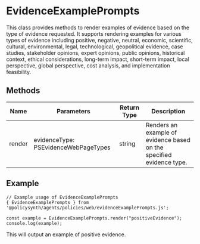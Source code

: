 # EvidenceExamplePrompts

This class provides methods to render examples of evidence based on the type of evidence requested. It supports rendering examples for various types of evidence including positive, negative, neutral, economic, scientific, cultural, environmental, legal, technological, geopolitical evidence, case studies, stakeholder opinions, expert opinions, public opinions, historical context, ethical considerations, long-term impact, short-term impact, local perspective, global perspective, cost analysis, and implementation feasibility.

## Methods

| Name   | Parameters                      | Return Type | Description                                                                 |
|--------|---------------------------------|-------------|-----------------------------------------------------------------------------|
| render | evidenceType: PSEvidenceWebPageTypes | string      | Renders an example of evidence based on the specified evidence type.        |

## Example

```
// Example usage of EvidenceExamplePrompts
{ EvidenceExamplePrompts } from '@policysynth/agents/policies/web/evidenceExamplePrompts.js';

const example = EvidenceExamplePrompts.render("positiveEvidence");
console.log(example);
```

This will output an example of positive evidence.